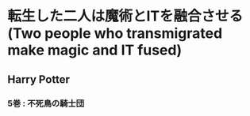 # 転生した二人は魔術とITを融合させる(Two people who transmigrated make magic and IT fused)

## Harry Potter

### 5巻 : 不死鳥の騎士団
